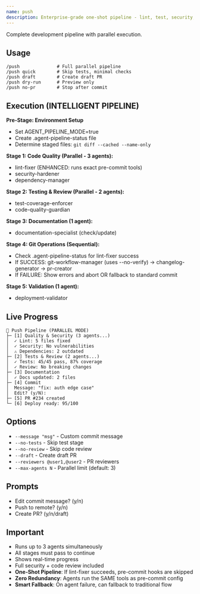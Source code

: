 ```yaml
---
name: push
description: Enterprise-grade one-shot pipeline - lint, test, security, review, commit, PR. Intelligently coordinates agents with pre-commit hooks for zero redundancy.
---
```


Complete development pipeline with parallel execution.

## Usage
```
/push              # Full parallel pipeline
/push quick        # Skip tests, minimal checks
/push draft        # Create draft PR
/push dry-run      # Preview only
/push no-pr        # Stop after commit
```

## Execution (INTELLIGENT PIPELINE)

**Pre-Stage: Environment Setup**
- Set AGENT_PIPELINE_MODE=true
- Create .agent-pipeline-status file
- Determine staged files: `git diff --cached --name-only`

**Stage 1: Code Quality (Parallel - 3 agents):**
- lint-fixer (ENHANCED: runs exact pre-commit tools)
- security-hardener 
- dependency-manager

**Stage 2: Testing & Review (Parallel - 2 agents):**  
- test-coverage-enforcer
- code-quality-guardian

**Stage 3: Documentation (1 agent):**
- documentation-specialist (check/update)

**Stage 4: Git Operations (Sequential):**
- Check .agent-pipeline-status for lint-fixer success
- If SUCCESS: git-workflow-manager (uses --no-verify) → changelog-generator → pr-creator
- If FAILURE: Show errors and abort OR fallback to standard commit

**Stage 5: Validation (1 agent):**
- deployment-validator

## Live Progress
```
🚀 Push Pipeline (PARALLEL MODE)
├─ [1] Quality & Security (3 agents...)
│  ✓ Lint: 5 files fixed
│  ✓ Security: No vulnerabilities
│  ⚠️ Dependencies: 2 outdated
├─ [2] Tests & Review (2 agents...)
│  ✓ Tests: 45/45 pass, 87% coverage
│  ✓ Review: No breaking changes
├─ [3] Documentation
│  ✓ Docs updated: 2 files
├─ [4] Commit
│  Message: "fix: auth edge case"
│  Edit? (y/N): 
├─ [5] PR #234 created
└─ [6] Deploy ready: 95/100
```

## Options
- `--message "msg"` - Custom commit message
- `--no-tests` - Skip test stage
- `--no-review` - Skip code review
- `--draft` - Create draft PR
- `--reviewers @user1,@user2` - PR reviewers
- `--max-agents N` - Parallel limit (default: 3)

## Prompts
- Edit commit message? (y/n)
- Push to remote? (y/n)
- Create PR? (y/n/draft)

## Important
- Runs up to 3 agents simultaneously
- All stages must pass to continue
- Shows real-time progress
- Full security + code review included
- **One-Shot Pipeline**: If lint-fixer succeeds, pre-commit hooks are skipped
- **Zero Redundancy**: Agents run the SAME tools as pre-commit config
- **Smart Fallback**: On agent failure, can fallback to traditional flow